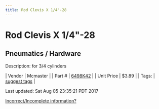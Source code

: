 ```yaml
---
title: Rod Clevis X 1/4"-28
---
```


# Rod Clevis X 1/4"-28
## Pneumatics / Hardware
Description: 	for 3/4 cylinders 

| Vendor | Mcmaster | 
| Part # | [6498K42](https://www.mcmaster.com/#6498K42) | 
| Unit Price | $3.89 | 
| Tags: | [suggest tags](https://docs.google.com/forms/d/e/1FAIpQLSeWyY8v3RgOty-MyWmh9U0iivNYN_molChYyS-0U-o-kOAv_g/viewform) | 

Last updated: Sat Aug 05 23:35:21 PDT 2017

 [Incorrect/Incomplete information?](https://docs.google.com/forms/d/e/1FAIpQLSeWyY8v3RgOty-MyWmh9U0iivNYN_molChYyS-0U-o-kOAv_g/viewform)